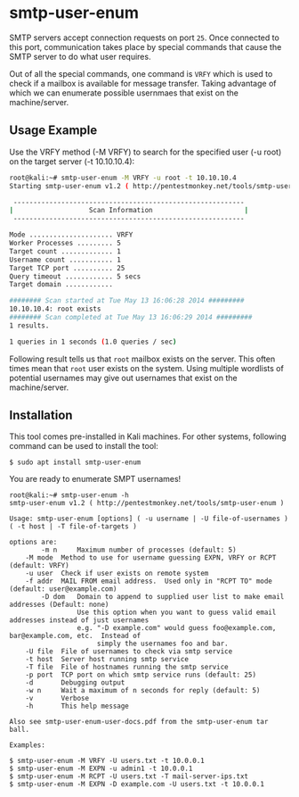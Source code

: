 # smtp-user-enum
SMTP servers accept connection requests on port `25`. Once connected to this port, communication takes place by special commands that cause the SMTP server to do what user requires.

Out of all the special commands, one command is `VRFY` which is used to check if a mailbox is available for message transfer. Taking advantage of which we can enumerate possible usernmaes that exist on the machine/server.

## Usage Example

Use the VRFY method (-M VRFY) to search for the specified user (-u root) on the target server (-t 10.10.10.4):
```bash
root@kali:~# smtp-user-enum -M VRFY -u root -t 10.10.10.4
Starting smtp-user-enum v1.2 ( http://pentestmonkey.net/tools/smtp-user-enum )

 ----------------------------------------------------------
|                   Scan Information                       |
 ----------------------------------------------------------

Mode ..................... VRFY
Worker Processes ......... 5
Target count ............. 1
Username count ........... 1
Target TCP port .......... 25
Query timeout ............ 5 secs
Target domain ............

######## Scan started at Tue May 13 16:06:28 2014 #########
10.10.10.4: root exists
######## Scan completed at Tue May 13 16:06:29 2014 #########
1 results.

1 queries in 1 seconds (1.0 queries / sec)
```

Following result tells us that `root` mailbox exists on the server. This often times mean that `root` user exists on the system. Using multiple wordlists of potential usernames may give out usernames that exist on the machine/server.

## Installation

This tool comes pre-installed in Kali machines. For other systems, following command can be used to install the tool:
```
$ sudo apt install smtp-user-enum
```
You are ready to enumerate SMPT usernames!

```
root@kali:~# smtp-user-enum -h
smtp-user-enum v1.2 ( http://pentestmonkey.net/tools/smtp-user-enum )

Usage: smtp-user-enum [options] ( -u username | -U file-of-usernames ) ( -t host | -T file-of-targets )

options are:
        -m n     Maximum number of processes (default: 5)
	-M mode  Method to use for username guessing EXPN, VRFY or RCPT (default: VRFY)
	-u user  Check if user exists on remote system
	-f addr  MAIL FROM email address.  Used only in "RCPT TO" mode (default: user@example.com)
        -D dom   Domain to append to supplied user list to make email addresses (Default: none)
                 Use this option when you want to guess valid email addresses instead of just usernames
                 e.g. "-D example.com" would guess foo@example.com, bar@example.com, etc.  Instead of 
                      simply the usernames foo and bar.
	-U file  File of usernames to check via smtp service
	-t host  Server host running smtp service
	-T file  File of hostnames running the smtp service
	-p port  TCP port on which smtp service runs (default: 25)
	-d       Debugging output
	-w n     Wait a maximum of n seconds for reply (default: 5)
	-v       Verbose
	-h       This help message

Also see smtp-user-enum-user-docs.pdf from the smtp-user-enum tar ball.

Examples:

$ smtp-user-enum -M VRFY -U users.txt -t 10.0.0.1
$ smtp-user-enum -M EXPN -u admin1 -t 10.0.0.1
$ smtp-user-enum -M RCPT -U users.txt -T mail-server-ips.txt
$ smtp-user-enum -M EXPN -D example.com -U users.txt -t 10.0.0.1
```

